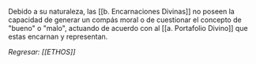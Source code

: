 Debido a su naturaleza, las [[b. Encarnaciones Divinas]] no poseen la capacidad de generar un compás moral o de cuestionar el concepto de "bueno" o "malo", actuando de acuerdo con al [[a. Portafolio Divino]] que estas encarnan y representan.

*Regresar: [[ETHOS]]*